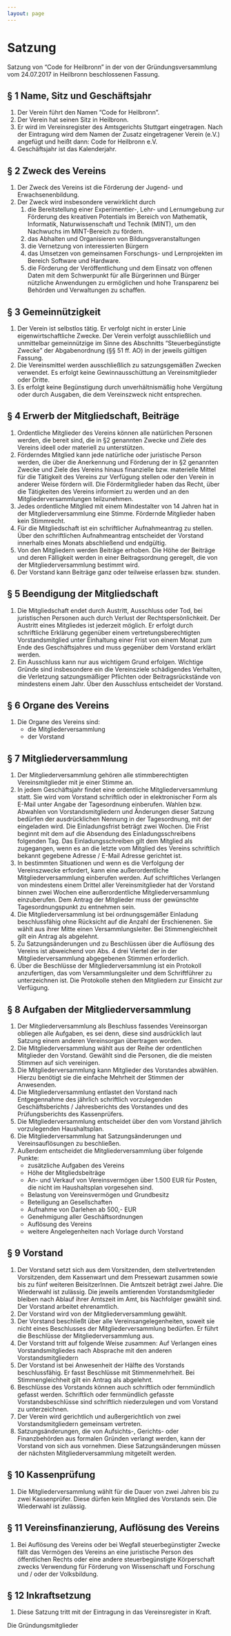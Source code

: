 ```yaml
---
layout: page
---
```


# Satzung

Satzung von “Code for Heilbronn”
in der von der Gründungsversammlung vom 24.07.2017 in Heilbronn beschlossenen Fassung.


## § 1 Name, Sitz und Geschäftsjahr
   1. Der Verein führt den Namen “Code for Heilbronn”.
   2. Der Verein hat seinen Sitz in Heilbronn.
   3. Er wird im Vereinsregister des Amtsgerichts Stuttgart eingetragen. Nach der Eintragung wird dem Namen der Zusatz eingetragener Verein (e.V.) angefügt und heißt dann: Code for Heilbronn e.V.
   4. Geschäftsjahr ist das Kalenderjahr.

## § 2 Zweck des Vereins

1. Der Zweck des Vereins ist die Förderung der Jugend- und Erwachsenenbildung.
2. Der Zweck wird insbesondere verwirklicht durch
   1. die Bereitstellung einer Experimentier-, Lehr- und Lernumgebung zur Förderung des kreativen Potentials im Bereich von Mathematik, Informatik, Naturwissenschaft und Technik (MINT), um den Nachwuchs im MINT-Bereich zu fördern.
   2. das Abhalten und Organisieren von Bildungsveranstaltungen
   3. die Vernetzung von interessierten Bürgern
   4. das Umsetzen von gemeinsamen Forschungs- und Lernprojekten im Bereich Software und Hardware.
   5. die Förderung der Veröffentlichung und dem Einsatz von offenen Daten mit dem Schwerpunkt für alle Bürgerinnen und Bürger nützliche Anwendungen zu ermöglichen und hohe Transparenz bei Behörden und Verwaltungen zu schaffen.

## § 3 Gemeinnützigkeit

1. Der Verein ist selbstlos tätig. Er verfolgt nicht in erster Linie eigenwirtschaftliche Zwecke. Der Verein verfolgt ausschließlich und unmittelbar gemeinnützige im Sinne des Abschnitts “Steuerbegünstigte Zwecke” der Abgabenordnung (§§ 51 ff. AO) in der jeweils gültigen Fassung.
2. Die Vereinsmittel werden ausschließlich zu satzungsgemäßen Zwecken verwendet. Es erfolgt keine Gewinnausschüttung an Vereinsmitglieder oder Dritte.
3. Es erfolgt keine Begünstigung durch unverhältnismäßig hohe Vergütung oder durch Ausgaben, die dem Vereinszweck nicht entsprechen.

## § 4 Erwerb der Mitgliedschaft, Beiträge
1. Ordentliche Mitglieder des Vereins können alle natürlichen Personen werden, die bereit sind, die in §2 genannten Zwecke und Ziele des Vereins ideell oder materiell zu unterstützen.
2. Förderndes Mitglied kann jede natürliche oder juristische Person werden, die über die Anerkennung und Förderung der in §2 genannten Zwecke und Ziele des Vereins hinaus finanzielle bzw. materielle Mittel für die Tätigkeit des Vereins zur Verfügung stellen oder den Verein in anderer Weise fördern will. Die Fördermitglieder haben das Recht, über die Tätigkeiten des Vereins informiert zu werden und an den Mitgliederversammlungen teilzunehmen.
3. Jedes ordentliche Mitglied mit einem Mindestalter von 14 Jahren hat in der Mitgliederversammlung eine Stimme. Fördernde Mitglieder haben kein Stimmrecht.
4. Für die Mitgliedschaft ist ein schriftlicher Aufnahmeantrag zu stellen. Über den schriftlichen Aufnahmeantrag entscheidet der Vorstand innerhalb eines Monats abschließend und endgültig.
5. Von den Mitgliedern werden Beiträge erhoben. Die Höhe der Beiträge und deren Fälligkeit werden in einer Beitragsordnung geregelt, die von der Mitgliederversammlung bestimmt wird.
6. Der Vorstand kann Beiträge ganz oder teilweise erlassen bzw. stunden.

## § 5 Beendigung der Mitgliedschaft

1. Die Mitgliedschaft endet durch Austritt, Ausschluss oder Tod, bei juristischen Personen auch durch Verlust der Rechtspersönlichkeit. Der Austritt eines Mitgliedes ist jederzeit möglich. Er erfolgt durch schriftliche Erklärung gegenüber einem vertretungsberechtigten Vorstandsmitglied unter Einhaltung einer Frist von einem Monat zum Ende des Geschäftsjahres und muss gegenüber dem Vorstand erklärt werden.
2. Ein Ausschluss kann nur aus wichtigem Grund erfolgen. Wichtige Gründe sind insbesondere ein die Vereinsziele schädigendes Verhalten, die Verletzung satzungsmäßiger Pflichten oder Beitragsrückstände von mindestens einem Jahr. Über den Ausschluss entscheidet der Vorstand.

## § 6 Organe des Vereins

1. Die Organe des Vereins sind:
   - die Mitgliederversammlung
   - der Vorstand

## § 7 Mitgliederversammlung

1. Der Mitgliederversammlung gehören alle stimmberechtigten Vereinsmitglieder mit je einer Stimme an.
2. In jedem Geschäftsjahr findet eine ordentliche Mitgliederversammlung statt. Sie wird vom Vorstand schriftlich oder in elektronischer Form als E-Mail unter Angabe der Tagesordnung einberufen. Wahlen bzw. Abwahlen von Vorstandsmitgliedern und Änderungen dieser Satzung bedürfen der ausdrücklichen Nennung in der Tagesordnung, mit der eingeladen wird. Die Einladungsfrist beträgt zwei Wochen. Die Frist beginnt mit dem auf die Absendung des Einladungsschreibens folgenden Tag. Das Einladungsschreiben gilt dem Mitglied als zugegangen, wenn es an die letzte vom Mitglied des Vereins schriftlich bekannt gegebene Adresse / E-Mail Adresse gerichtet ist.
3. In bestimmten Situationen und wenn es die Verfolgung der Vereinszwecke erfordert, kann eine außerordentliche Mitgliederversammlung einberufen werden. Auf schriftliches Verlangen von mindestens einem Drittel aller Vereinsmitglieder hat der Vorstand binnen zwei Wochen eine außerordentliche Mitgliederversammlung einzuberufen. Dem Antrag der Mitglieder muss der gewünschte Tagesordnungspunkt zu entnehmen sein.
4. Die Mitgliederversammlung ist bei ordnungsgemäßer Einladung beschlussfähig ohne Rücksicht auf die Anzahl der Erschienenen. Sie wählt aus ihrer Mitte einen Versammlungsleiter. Bei Stimmengleichheit gilt ein Antrag als abgelehnt.
5. Zu Satzungsänderungen und zu Beschlüssen über die Auflösung des Vereins ist abweichend von Abs. 4 drei Viertel der in der Mitgliederversammlung abgegebenen Stimmen erforderlich.
6. Über die Beschlüsse der Mitgliederversammlung ist ein Protokoll anzufertigen, das vom Versammlungsleiter und dem Schriftführer zu unterzeichnen ist. Die Protokolle stehen den Mitgliedern zur Einsicht zur Verfügung.

## § 8 Aufgaben der Mitgliederversammlung

1. Der Mitgliederversammlung als Beschluss fassendes Vereinsorgan obliegen alle Aufgaben, es sei denn, diese sind ausdrücklich laut Satzung einem anderen Vereinsorgan übertragen worden.
2. Die Mitgliederversammlung wählt aus der Reihe der ordentlichen Mitglieder den Vorstand. Gewählt sind die Personen, die die meisten Stimmen auf sich vereinigen.
3. Die Mitgliederversammlung kann Mitglieder des Vorstandes abwählen. Hierzu benötigt sie die einfache Mehrheit der Stimmen der Anwesenden.
4. Die Mitgliederversammlung entlastet den Vorstand nach Entgegennahme des jährlich schriftlich vorzulegenden Geschäftsberichts / Jahresberichts des Vorstandes und des Prüfungsberichts des Kassenprüfers.
5. Die Mitgliederversammlung entscheidet über den vom Vorstand jährlich vorzulegenden Haushaltsplan.
6. Die Mitgliederversammlung hat Satzungsänderungen und Vereinsauflösungen zu beschließen.
7. Außerdem entscheidet die Mitgliederversammlung über folgende Punkte:
   - zusätzliche Aufgaben des Vereins
   - Höhe der Mitgliedsbeiträge
   - An- und Verkauf von Vereinsvermögen über 1.500 EUR für Posten, die nicht im Haushaltsplan vorgesehen sind.
   - Belastung von Vereinsvermögen und Grundbesitz
   - Beteiligung an Gesellschaften
   - Aufnahme von Darlehen ab 500,- EUR
   - Genehmigung aller Geschäftsordnungen
   - Auflösung des Vereins
   - weitere Angelegenheiten nach Vorlage durch Vorstand

## § 9 Vorstand

1. Der Vorstand setzt sich aus dem Vorsitzenden, dem stellvertretenden Vorsitzenden, dem Kassenwart und dem Pressewart zusammen sowie bis zu fünf weiteren BeisitzerInnen. Die Amtszeit beträgt zwei Jahre. Die Wiederwahl ist zulässig. Die jeweils amtierenden Vorstandsmitglieder bleiben nach Ablauf ihrer Amtszeit im Amt, bis Nachfolger gewählt sind. Der Vorstand arbeitet ehrenamtlich.
2. Der Vorstand wird von der Mitgliederversammlung gewählt.
3. Der Vorstand beschließt über alle Vereinsangelegenheiten, soweit sie nicht eines Beschlusses der Mitgliederversammlung bedürfen. Er führt die Beschlüsse der Mitgliederversammlung aus.
4. Der Vorstand tritt auf folgende Weise zusammen: Auf Verlangen eines Vorstandsmitgliedes nach Absprache mit den anderen Vorstandsmitgliedern
5. Der Vorstand ist bei Anwesenheit der Hälfte des Vorstands beschlussfähig. Er fasst Beschlüsse mit Stimmenmehrheit. Bei Stimmengleichheit gilt ein Antrag als abgelehnt.
6. Beschlüsse des Vorstands können auch schriftlich oder fernmündlich gefasst werden. Schriftlich oder fernmündlich gefasste Vorstandsbeschlüsse sind schriftlich niederzulegen und vom Vorstand zu unterzeichnen.
7. Der Verein wird gerichtlich und außergerichtlich von zwei Vorstandsmitgliedern gemeinsam vertreten.
8. Satzungsänderungen, die von Aufsichts-, Gerichts- oder Finanzbehörden aus formalen Gründen verlangt werden, kann der Vorstand von sich aus vornehmen. Diese Satzungsänderungen müssen der nächsten Mitgliederversammlung mitgeteilt werden.

## § 10 Kassenprüfung

1. Die Mitgliederversammlung wählt für die Dauer von zwei Jahren bis zu zwei Kassenprüfer. Diese dürfen kein Mitglied des Vorstands sein. Die Wiederwahl ist zulässig.

## § 11 Vereinsfinanzierung, Auflösung des Vereins

1. Bei Auflösung des Vereins oder bei Wegfall steuerbegünstigter Zwecke fällt das Vermögen des Vereins an eine juristische Person des öffentlichen Rechts oder eine andere steuerbegünstigte Körperschaft zwecks Verwendung für Förderung von Wissenschaft und Forschung und / oder der Volksbildung.

## § 12 Inkraftsetzung

1. Diese Satzung tritt mit der Eintragung in das Vereinsregister in Kraft.


Die Gründungsmitglieder

